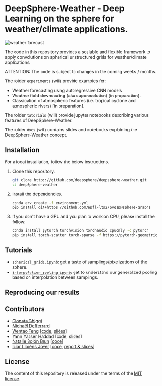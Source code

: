 # DeepSphere-Weather - Deep Learning on the sphere for weather/climate applications.

![weather forecast](./figs/Forecast_State_Errors.gif)

The code in this repository provides a scalable and flexible framework to apply convolutions on spherical unstructured grids for weather/climate applications.

ATTENTION: The code is subject to changes in the coming weeks / months.

The folder `experiments` (will) provide examples for:
-  Weather forecasting using autoregressive CNN models
-  Weather field downscaling (aka superesolution) [in preparation].
-  Classication of atmospheric features (i.e. tropical cyclone and atmospheric rivers) [in preparation].

The folder `tutorials` (will) provide jupyter notebooks describing various features of DeepSphere-Weather.

The folder `docs` (will) contains slides and notebooks explaining the DeepSphere-Weather concept.

## Installation

For a local installation, follow the below instructions.

1. Clone this repository.
   ```sh
   git clone https://github.com/deepsphere/deepsphere-weather.git
   cd deepSphere-weather
   ```

2. Install the dependencies.
   ```sh
   conda env create -f environment.yml
   pip install git+https://github.com/epfl-lts2/pygsp@sphere-graphs
   ```

3. If you don't have a GPU and you plan to work on CPU, please install the follow:
   ```sh
   conda install pytorch torchvision torchaudio cpuonly -c pytorch
   pip install torch-scatter torch-sparse -f https://pytorch-geometric.com/whl/torch-1.7.0+cpu.html
   ```

## Tutorials

* [`spherical_grids.ipynb`]: get a taste of samplings/pixelizations of the sphere.
* [`interpolation_pooling.ipynb`]: get to understand our generalized pooling based on interpolation between samplings.

[`spherical_grids.ipynb`]: https://nbviewer.jupyter.org/github/deepsphere/deepsphere-weather/blob/outputs/tutorials/spherical_grids.ipynb
[`interpolation_pooling.ipynb`]: https://nbviewer.jupyter.org/github/deepsphere/deepsphere-weather/blob/outputs/tutorials/interpolation_pooling.ipynb

## Reproducing our results

## Contributors

* [Gionata Ghiggi](https://people.epfl.ch/gionata.ghiggi)
* [Michaël Defferrard](https://deff.ch)
* [Wentao Feng](https://www.linkedin.com/in/wentaofeng) [[code](https://github.com/ownzonefeng/weather_prediction/), [slides](https://infoscience.epfl.ch/record/282285)]
* [Yann Yasser Haddad](https://www.linkedin.com/in/yann-yasser-haddad) [[code](https://github.com/ownzonefeng/weather_prediction), [slides](https://infoscience.epfl.ch/record/282437)]
* [Natalie Bolón Brun](https://www.linkedin.com/in/nataliebolonbrun) [[code](https://github.com/natbolon/weather_prediction)]
* [Icíar Lloréns Jover](https://www.linkedin.com/in/iciar-llorens-jover) [[code](https://github.com/illorens/weather_prediction), [report & slides](https://infoscience.epfl.ch/record/278138)]

## License

The content of this repository is released under the terms of the [MIT license](LICENSE.txt).
